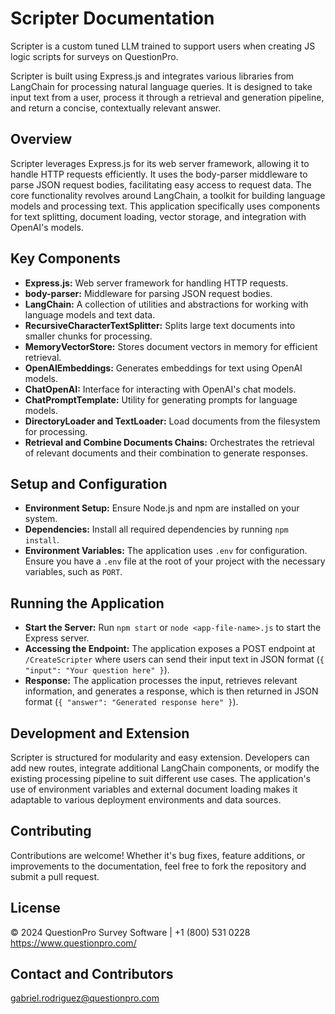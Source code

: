 # Scripter Documentation

Scripter is a custom tuned LLM trained to support users when creating JS logic scripts for surveys on QuestionPro.

Scripter is built using Express.js and integrates various libraries from LangChain for processing natural language queries. It is designed to take input text from a user, process it through a retrieval and generation pipeline, and return a concise, contextually relevant answer.

## Overview

Scripter leverages Express.js for its web server framework, allowing it to handle HTTP requests efficiently. It uses the body-parser middleware to parse JSON request bodies, facilitating easy access to request data. The core functionality revolves around LangChain, a toolkit for building language models and processing text. This application specifically uses components for text splitting, document loading, vector storage, and integration with OpenAI's models.

## Key Components 

- **Express.js:** Web server framework for handling HTTP requests.
- **body-parser:** Middleware for parsing JSON request bodies.
- **LangChain:** A collection of utilities and abstractions for working with language models and text data.
- **RecursiveCharacterTextSplitter:** Splits large text documents into smaller chunks for processing.
- **MemoryVectorStore:** Stores document vectors in memory for efficient retrieval.
- **OpenAIEmbeddings:** Generates embeddings for text using OpenAI models.
- **ChatOpenAI:** Interface for interacting with OpenAI's chat models.
- **ChatPromptTemplate:** Utility for generating prompts for language models.
- **DirectoryLoader and TextLoader:** Load documents from the filesystem for processing.
- **Retrieval and Combine Documents Chains:** Orchestrates the retrieval of relevant documents and their combination to generate responses.

## Setup and Configuration

- **Environment Setup:** Ensure Node.js and npm are installed on your system.
- **Dependencies:** Install all required dependencies by running `npm install`.
- **Environment Variables:** The application uses `.env` for configuration. Ensure you have a `.env` file at the root of your project with the necessary variables, such as `PORT`.

## Running the Application

- **Start the Server:** Run `npm start` or `node <app-file-name>.js` to start the Express server.
- **Accessing the Endpoint:** The application exposes a POST endpoint at `/CreateScripter` where users can send their input text in JSON format (`{ "input": "Your question here" }`).
- **Response:** The application processes the input, retrieves relevant information, and generates a response, which is then returned in JSON format (`{ "answer": "Generated response here" }`).

## Development and Extension

Scripter is structured for modularity and easy extension. Developers can add new routes, integrate additional LangChain components, or modify the existing processing pipeline to suit different use cases. The application's use of environment variables and external document loading makes it adaptable to various deployment environments and data sources.

## Contributing

Contributions are welcome! Whether it's bug fixes, feature additions, or improvements to the documentation, feel free to fork the repository and submit a pull request.

## License

© 2024 QuestionPro Survey Software | +1 (800) 531 0228
https://www.questionpro.com/

## Contact and Contributors

gabriel.rodriguez@questionpro.com



